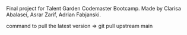Final project for Talent Garden Codemaster Bootcamp.
Made by Clarisa Abalasei, Asrar Zarif, Adrian Fabjanski.

command to pull the latest version => git pull upstream main

